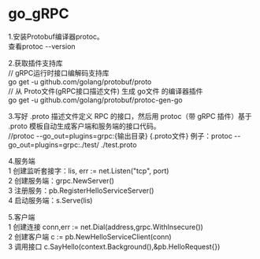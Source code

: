 # go_gRPC

1.安装Protobuf编译器protoc。<br>
    查看protoc --version
    
2.获取插件支持库 <br>
    // gRPC运行时接口编解码支持库 <br>
    go get -u github.com/golang/protobuf/proto <br>
    // 从 Proto文件(gRPC接口描述文件) 生成 go文件 的编译器插件  <br>
    go get -u github.com/golang/protobuf/protoc-gen-go <br>
    
3.写好 .proto 描述文件定义 RPC 的接口，然后用 protoc（带 gRPC 插件）基于 .proto 模板自动生成客户端和服务端的接口代码。 <br>
  //protoc --go_out=plugins=grpc:{输出目录} {.proto文件} 例子：protoc --go_out=plugins=grpc:./test/ ./test.proto <br>
  
4.服务端 <br>
  1 创建监听套接字：lis, err := net.Listen("tcp", port) <br>
  2 创建服务端：grpc.NewServer() <br>
  3 注册服务：pb.RegisterHelloServiceServer() <br>
  4 启动服务端：s.Serve(lis)  <br>
  
5.客户端<br>
  1 创建连接 conn,err := net.Dial(address,grpc.WithInsecure()) <br>
  2 创建客户端 c := pb.NewHelloServiceClient(conn) <br>
  3 调用接口  c.SayHello(context.Background(),&pb.HelloRequest{})   <br>
